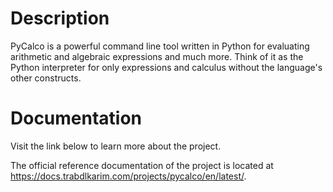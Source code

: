 # Description

PyCalco is a powerful command line tool written in Python for evaluating arithmetic and algebraic expressions and much more. Think of it as the Python interpreter for only expressions and calculus without the language's other constructs.

# Documentation

Visit the link below to learn more about the project.

The official reference documentation of the project is located at <https://docs.trabdlkarim.com/projects/pycalco/en/latest/>.
